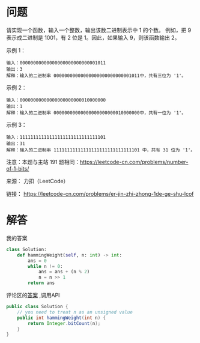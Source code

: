 # 问题
请实现一个函数，输入一个整数，输出该数二进制表示中 1 的个数。
例如，把 9表示成二进制是 1001，有 2 位是 1。因此，如果输入 9，则该函数输出 2。

示例 1：

    输入：00000000000000000000000000001011
    输出：3
    解释：输入的二进制串 00000000000000000000000000001011中，共有三位为 '1'。
示例 2：

    输入：00000000000000000000000010000000
    输出：1
    解释：输入的二进制串 00000000000000000000000010000000中，共有一位为 '1'。
示例 3：

    输入：11111111111111111111111111111101
    输出：31
    解释：输入的二进制串 11111111111111111111111111111101 中，共有 31 位为 '1'。


注意：本题与主站 191 题相同：https://leetcode-cn.com/problems/number-of-1-bits/

来源：
力扣（LeetCode）

链接：
https://leetcode-cn.com/problems/er-jin-zhi-zhong-1de-ge-shu-lcof

# 解答

我的答案

```python
class Solution:
    def hammingWeight(self, n: int) -> int:
        ans = 0
        while n != 0:
            ans = ans + (n % 2)
            n = n >> 1
        return ans
```

评论区的[答案](https://leetcode-cn.com/problems/er-jin-zhi-zhong-1de-ge-shu-lcof/comments/255662)
,调用API
```java
public class Solution {
    // you need to treat n as an unsigned value
    public int hammingWeight(int n) {
        return Integer.bitCount(n);
    }
}
```